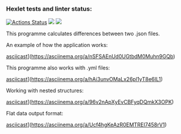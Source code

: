 ### Hexlet tests and linter status:
[![Actions Status](https://github.com/Yarqd/java-project-71/actions/workflows/hexlet-check.yml/badge.svg)](https://github.com/Yarqd/java-project-71/actions)
<a href="https://codeclimate.com/github/Yarqd/java-project-71/maintainability"><img src="https://api.codeclimate.com/v1/badges/6e7b6a0aa2b9152b9586/maintainability" /></a>
<a href="https://codeclimate.com/github/Yarqd/java-project-71/test_coverage"><img src="https://api.codeclimate.com/v1/badges/6e7b6a0aa2b9152b9586/test_coverage" /></a>

This programme calculates differences between two .json files. 

An example of how the application works:

[asciicast](https://asciinema.org/a/nSFSAEnUd0UGtbdM0Muhn9GQb.svg)](https://asciinema.org/a/nSFSAEnUd0UGtbdM0Muhn9GQb)

This programme also works with .yml files:

[asciicast](https://asciinema.org/a/hAi3unvOMaLx26pl1yT8e6IL1.svg)](https://asciinema.org/a/hAi3unvOMaLx26pl1yT8e6IL1)

Working with nested structures:

[asciicast](https://asciinema.org/a/96v2nApXyEvCBFyqDQmkX3OPK.svg)](https://asciinema.org/a/96v2nApXyEvCBFyqDQmkX3OPK)

Flat data output format:

[asciicast](https://asciinema.org/a/Ucf4hgKeAzR0EMTREI7458rV1.svg)](https://asciinema.org/a/Ucf4hgKeAzR0EMTREI7458rV1)
